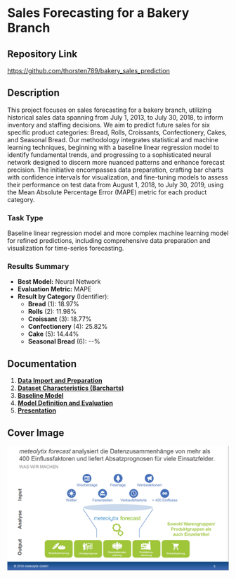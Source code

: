 # Sales Forecasting for a Bakery Branch

## Repository Link

<https://github.com/thorsten789/bakery_sales_prediction>

## Description

This project focuses on sales forecasting for a bakery branch, utilizing historical sales data spanning from July 1, 2013, to July 30, 2018, to inform inventory and staffing decisions. We aim to predict future sales for six specific product categories: Bread, Rolls, Croissants, Confectionery, Cakes, and Seasonal Bread. Our methodology integrates statistical and machine learning techniques, beginning with a baseline linear regression model to identify fundamental trends, and progressing to a sophisticated neural network designed to discern more nuanced patterns and enhance forecast precision. The initiative encompasses data preparation, crafting bar charts with confidence intervals for visualization, and fine-tuning models to assess their performance on test data from August 1, 2018, to July 30, 2019, using the Mean Absolute Percentage Error (MAPE) metric for each product category.

### Task Type

Baseline linear regression model and more complex machine learning model for refined predictions, including comprehensive data preparation and visualization for time-series forecasting.

### Results Summary

- **Best Model:** Neural Network
- **Evaluation Metric:** MAPE
- **Result by Category** (Identifier):
  - **Bread** (1): 18.97%
  - **Rolls** (2): 11.98%
  - **Croissant** (3): 18.77%
  - **Confectionery** (4): 25.82%
  - **Cake** (5): 14.44%
  - **Seasonal Bread** (6): --%

## Documentation

1. [**Data Import and Preparation**](0_DataPreparation/)
1. [**Dataset Characteristics (Barcharts)**](1_DatasetCharacteristics/)
1. [**Baseline Model**](2_BaselineModel/)
1. [**Model Definition and Evaluation**](3_Model/)
1. [**Presentation**](4_Presentation/README.md)

## Cover Image

![meteolytix forecast - what we do](CoverImage/cover_image.png)
